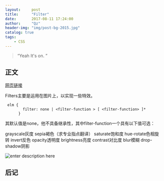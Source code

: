 ```yaml
---
layout:     post
title:      "Filter"
date:       2017-08-11 17:24:00
author:     "Qz"
header-img: "img/post-bg-2015.jpg"
catalog: true
tags:
    - CSS
---
```


> “Yeah It's on. ”


## 正文


[网页链接](http://www.w3cplus.com/css3/ten-effects-with-css3-filter)

Filters主要是运用在图片上，以实现一些特效。

```
 elm {
        filter: none | <filter-function > [ <filter-function> ]* 
      }      
```

其默认值是none，他不具备继承性，其中filter-function一个具有以下值可选：

grayscale灰度
sepia褐色（求专业指点翻译）
saturate饱和度
hue-rotate色相旋转
invert反色
opacity透明度
brightness亮度
contrast对比度
blur模糊
drop-shadow阴影

![enter description here][1]

## 后记


  [1]: http://www.w3cplus.com/sites/default/files/filter-demo.png